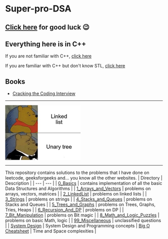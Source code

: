 
# Super-pro-DSA

## [Click here](https://www.youtube.com/watch?v=dQw4w9WgXcQ) for good luck :wink:

## Everything here is in C++

If you are not familiar with C++, [click here](https://github.com/jwasham/coding-interview-university/blob/main/extras/cheat%20sheets/Cpp_reference.pdf)

If you are familiar with C++ but don't know STL, [click here](https://medium.com/logicalbee/c-stl-algorithms-cheat-sheet-d92f986abe14)

## Books
- [Cracking the Coding Interview](https://www.crackingthecodinginterview.com/)

---

![practice_on_leetcode.jpg](Resources/meme.jpg "Instead of looking at this meme, invest your time in practicing on leetcode")

---

This repository contains solutions to the problems that I have done on leetcode, geeksforgeeks and... you know all the other websites.
| Directory | Description |
| ---       | ---         |
| [0_Basics](https://github.com/akormous/super-pro-dsa/tree/master/0_Basics) | contains implementation of all the basic Data Structures and Algorithms |
| [1_Arrays_and_Vectors](https://github.com/akormous/super-pro-dsa/tree/master/1_Arrays_and_Vectors) | problems on arrays, vectors, matrices |
| [2_LinkedList](https://github.com/akormous/super-pro-dsa/tree/master/2_LinkedList) | problems on linked lists |
| [3_Strings](https://github.com/akormous/super-pro-dsa/tree/master/3_Strings) | problems on strings |
| [4_Stacks_and_Queues](https://github.com/akormous/super-pro-dsa/tree/master/4_Stacks_and_Queues) | problems on Stacks and Queues |
| [5_Trees_and_Graphs](https://github.com/akormous/super-pro-dsa/tree/master/5_Trees_and_Graphs) | problems on Trees, Graphs, Tries, Heaps |
| [6_Recursion_And_DP](https://github.com/akormous/super-pro-dsa/tree/master/6_Recursion_And_DP) | problems on DP |
| [7_Bit_Manipulation](https://github.com/akormous/super-pro-dsa/tree/master/7_Bit_Manipulation) | problems on Bit magic |
| [8_Math_and_Logic_Puzzles](https://github.com/akormous/super-pro-dsa/tree/master/8_Math_and_Logic_Puzzles) | problems on basic Math, logic |
| [99_Miscellaneous](https://github.com/akormous/super-pro-dsa/tree/master/99_Miscellaneous) | unclassified questions |
| [System Design](https://github.com/akormous/super-pro-dsa/tree/master/System%20Design) | System Design and Programming concepts |
[Big O Cheatsheet](https://medium.com/logicalbee/c-stl-algorithms-cheat-sheet-d92f986abe14) | Time and Space complexities |
